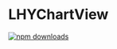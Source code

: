 # LHYChartView
[![npm downloads](https://badge.fury.io/git/react-native.svg)](https://badge.fury.io/js/react-native)
